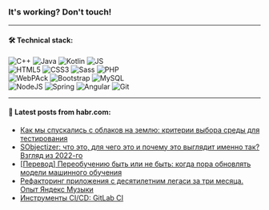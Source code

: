 ### It's working? Don't touch!

---

#### 🛠️ Technical stack:

![C++](https://img.shields.io/badge/C++-informational?logo=c%2B%2B&style=flat&logoColor=white&color=9C033A)
![Java](https://img.shields.io/badge/Java-informational?logo=java&style=flat&logoColor=white&color=007396)
![Kotlin](https://img.shields.io/badge/Kotlin-informational?logo=Kotlin&style=flat&logoColor=white&color=0095D5)
![JS](https://img.shields.io/badge/JS-informational?logo=javaScript&style=flat&logoColor=black&color=F7Df1E) <br>
![HTML5](https://img.shields.io/badge/HTML5-informational?logo=html5&style=flat&logoColor=white&color=E34F26)
![CSS3](https://img.shields.io/badge/CSS3-informational?logo=css3&style=flat&logoColor=white&color=157286)
![Sass](https://img.shields.io/badge/Saas-informational?logo=sass&style=flat&logoColor=white&color=hotpink)
![PHP](https://img.shields.io/badge/PHP-informational?logo=php&style=flat&logoColor=white&color=777BB4) <br>
![WebPAck](https://img.shields.io/badge/WebPack-informational?logo=webPack&style=flat&logoColor=white&color=FF6F00)
![Bootstrap](https://img.shields.io/badge/Bootstrap-informational?logo=Bootstrap&style=flat&logoColor=white&color=7952B3)
![MySQL](https://img.shields.io/badge/MySQL-informational?logo=MySQL&style=flat&logoColor=white&color=00f) <br>
![NodeJS](https://img.shields.io/badge/NodeJS-informational?logo=node.js&style=flat&logoColor=white&color=43853D)
![Spring](https://img.shields.io/badge/Spring-informational?logo=Spring&style=flat&logoColor=white&color=0A9EDC)
![Angular](https://img.shields.io/badge/Vue-informational?logo=vue.js&style=flat&logoColor=white&color=red)
![Git](https://img.shields.io/badge/Git-informational?logo=git&style=flat&logoColor=white&color=darkorange)

___

#### 💬 Latest posts from habr.com:

<!-- BLOG-POST-LIST:START -->
- [Как мы спускались с облаков на землю: критерии выбора среды для тестирования](https://habr.com/ru/post/671456/?utm_source=habrahabr&utm_medium=rss&utm_campaign=671456)
- [SObjectizer: что это, для чего это и почему это выглядит именно так? Взгляд из 2022-го](https://habr.com/ru/post/671080/?utm_source=habrahabr&utm_medium=rss&utm_campaign=671080)
- [[Перевод] Переобучению быть или не быть: когда пора обновлять модели машинного обучения](https://habr.com/ru/post/671224/?utm_source=habrahabr&utm_medium=rss&utm_campaign=671224)
- [Рефакторинг приложения с десятилетним легаси за три месяца. Опыт Яндекс Музыки](https://habr.com/ru/post/671236/?utm_source=habrahabr&utm_medium=rss&utm_campaign=671236)
- [Инструменты CI/CD: GitLab CI](https://habr.com/ru/post/671426/?utm_source=habrahabr&utm_medium=rss&utm_campaign=671426)
<!-- BLOG-POST-LIST:END -->
